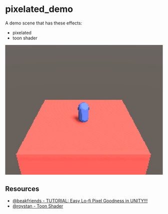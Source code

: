 # pixelated_demo

A demo scene that has these effects:
- pixelated
- toon shader

![screenshot](images/screenshot.jpg)

## Resources

- [@beakfriends - TUTORIAL: Easy Lo-fi Pixel Goodness in UNITY!!!](https://www.patreon.com/posts/29017696)
- [@roystan - Toon Shader](https://roystan.net/articles/toon-shader.html)
